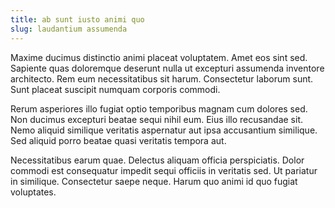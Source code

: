 ```yaml
---
title: ab sunt iusto animi quo
slug: laudantium assumenda
---
```


Maxime ducimus distinctio animi placeat voluptatem. Amet eos sint sed. Sapiente quas doloremque deserunt nulla ut excepturi assumenda inventore architecto. Rem eum necessitatibus sit harum. Consectetur laborum sunt. Sunt placeat suscipit numquam corporis commodi.

Rerum asperiores illo fugiat optio temporibus magnam cum dolores sed. Non ducimus excepturi beatae sequi nihil eum. Eius illo recusandae sit. Nemo aliquid similique veritatis aspernatur aut ipsa accusantium similique. Sed aliquid porro beatae quasi veritatis tempora aut.

Necessitatibus earum quae. Delectus aliquam officia perspiciatis. Dolor commodi est consequatur impedit sequi officiis in veritatis sed. Ut pariatur in similique. Consectetur saepe neque. Harum quo animi id quo fugiat voluptates.
